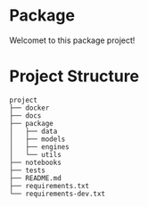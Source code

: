 # Package
Welcomet to this package project!

# Project Structure
```
project
├── docker
├── docs
├── package
│   ├── data
│   ├── models
│   ├── engines
│   └── utils
├── notebooks
├── tests
├── README.md
├── requirements.txt
└── requirements-dev.txt
```